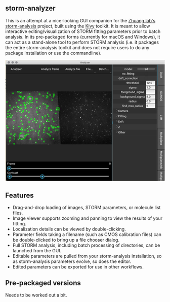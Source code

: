## storm-analyzer ##
This is an attempt at a nice-looking GUI companion for the [Zhuang lab's](http://zhuang.harvard.edu/) 
[storm-analysis](https://github.com/ZhuangLab/storm-analysis/) project, built using the [Kivy](https://github.com/kivy/kivy)
toolkit. It is meant to allow interactive editing/visualization of STORM fitting parameters prior to batch analysis.
In its pre-packaged forms (currently for macOS and Windows), it can act as a stand-alone tool to perform STORM analysis
(i.e. it packages the entire storm-analysis toolkit and does not require users to do any package installation or 
use the commandline).

![screenshot](screenshot.png)

## Features ##
- Drag-and-drop loading of images, STORM parameters, or molecule list files.
- Image viewer supports zooming and panning to view the results of your fitting.
- Localization details can be viewed by double-clicking.
- Parameter fields taking a filename (such as CMOS calibration files) can be double-clicked to bring up a file chooser dialog.
- Full STORM analysis, including batch processing of directories, can be launched from the GUI.
- Editable parameters are pulled from your storm-analysis installation, so as storm-analysis parameters evolve, so does the editor.
- Edited parameters can be exported for use in other workflows.

## Pre-packaged versions ##
Needs to be worked out a bit.

